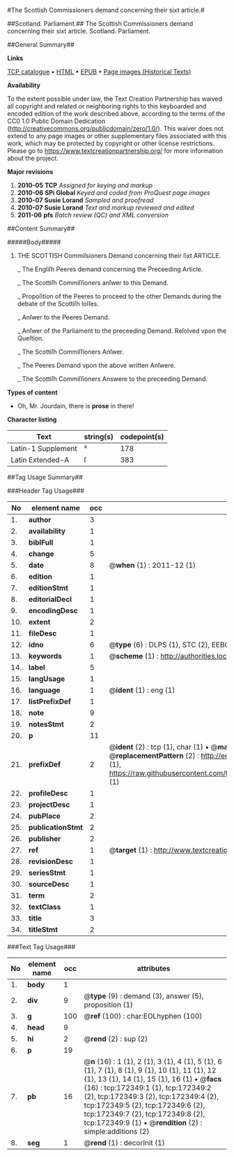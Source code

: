 #The Scottish Commissioners demand concerning their sixt article.#

##Scotland. Parliament.##
The Scottish Commissioners demand concerning their sixt article.
Scotland. Parliament.

##General Summary##

**Links**

[TCP catalogue](http://www.ota.ox.ac.uk/tcp/)  • 
[HTML](http://tei.it.ox.ac.uk/tcp/Texts-HTML/free/A92/A92444.html)  • 
[EPUB](http://tei.it.ox.ac.uk/tcp/Texts-EPUB/free/A92/A92444.epub) • 
[Page images (Historical Texts)](https://historicaltexts.jisc.ac.uk/eebo-45578431e)

**Availability**

To the extent possible under law, the Text Creation Partnership has waived all copyright and related or neighboring rights to this keyboarded and encoded edition of the work described above, according to the terms of the CC0 1.0 Public Domain Dedication (http://creativecommons.org/publicdomain/zero/1.0/). This waiver does not extend to any page images or other supplementary files associated with this work, which may be protected by copyright or other license restrictions. Please go to https://www.textcreationpartnership.org/ for more information about the project.

**Major revisions**

1. __2010-05__ __TCP__ *Assigned for keying and markup*
1. __2010-06__ __SPi Global__ *Keyed and coded from ProQuest page images*
1. __2010-07__ __Susie Lorand__ *Sampled and proofread*
1. __2010-07__ __Susie Lorand__ *Text and markup reviewed and edited*
1. __2011-06__ __pfs__ *Batch review (QC) and XML conversion*

##Content Summary##

#####Body#####

1. THE SCOTTISH Commiſsioners Demand concerning their ſixt ARTICLE.

    _ The Engliſh Peeres demand concerning the Preceeding Article.

    _ The Scottiſh Commiſſioners anſwer to this Demand.

    _ Propoſition of the Peeres to proceed to the other Demands during the debate of the Scottiſh loſſes.

    _ Anſwer to the Peeres Demand.

    _ Anſwer of the Parliament to the preceeding Demand. Reſolved vpon the Queſtion.

    _ The Scottiſh Commiſſioners Anſwer.

    _ The Peeres Demand vpon the above written Anſwere.

    _ The Scottiſh Commiſſioners Answere to the preceeding Demand.

**Types of content**

  * Oh, Mr. Jourdain, there is **prose** in there!

**Character listing**


|Text|string(s)|codepoint(s)|
|---|---|---|
|Latin-1 Supplement|²|178|
|Latin Extended-A|ſ|383|

##Tag Usage Summary##

###Header Tag Usage###

|No|element name|occ|attributes|
|---|---|---|---|
|1.|__author__|3||
|2.|__availability__|1||
|3.|__biblFull__|1||
|4.|__change__|5||
|5.|__date__|8| @__when__ (1) : 2011-12 (1)|
|6.|__edition__|1||
|7.|__editionStmt__|1||
|8.|__editorialDecl__|1||
|9.|__encodingDesc__|1||
|10.|__extent__|2||
|11.|__fileDesc__|1||
|12.|__idno__|6| @__type__ (6) : DLPS (1), STC (2), EEBO-CITATION (1), OCLC (1), VID (1)|
|13.|__keywords__|1| @__scheme__ (1) : http://authorities.loc.gov/ (1)|
|14.|__label__|5||
|15.|__langUsage__|1||
|16.|__language__|1| @__ident__ (1) : eng (1)|
|17.|__listPrefixDef__|1||
|18.|__note__|9||
|19.|__notesStmt__|2||
|20.|__p__|11||
|21.|__prefixDef__|2| @__ident__ (2) : tcp (1), char (1)  •  @__matchPattern__ (2) : ([0-9\-]+):([0-9IVX]+) (1), (.+) (1)  •  @__replacementPattern__ (2) : http://eebo.chadwyck.com/downloadtiff?vid=$1&page=$2 (1), https://raw.githubusercontent.com/textcreationpartnership/Texts/master/tcpchars.xml#$1 (1)|
|22.|__profileDesc__|1||
|23.|__projectDesc__|1||
|24.|__pubPlace__|2||
|25.|__publicationStmt__|2||
|26.|__publisher__|2||
|27.|__ref__|1| @__target__ (1) : http://www.textcreationpartnership.org/docs/. (1)|
|28.|__revisionDesc__|1||
|29.|__seriesStmt__|1||
|30.|__sourceDesc__|1||
|31.|__term__|2||
|32.|__textClass__|1||
|33.|__title__|3||
|34.|__titleStmt__|2||


###Text Tag Usage###

|No|element name|occ|attributes|
|---|---|---|---|
|1.|__body__|1||
|2.|__div__|9| @__type__ (9) : demand (3), answer (5), proposition (1)|
|3.|__g__|100| @__ref__ (100) : char:EOLhyphen (100)|
|4.|__head__|9||
|5.|__hi__|2| @__rend__ (2) : sup (2)|
|6.|__p__|19||
|7.|__pb__|16| @__n__ (16) : 1 (1), 2 (1), 3 (1), 4 (1), 5 (1), 6 (1), 7 (1), 8 (1), 9 (1), 10 (1), 11 (1), 12 (1), 13 (1), 14 (1), 15 (1), 16 (1)  •  @__facs__ (16) : tcp:172349:1 (1), tcp:172349:2 (2), tcp:172349:3 (2), tcp:172349:4 (2), tcp:172349:5 (2), tcp:172349:6 (2), tcp:172349:7 (2), tcp:172349:8 (2), tcp:172349:9 (1)  •  @__rendition__ (2) : simple:additions (2)|
|8.|__seg__|1| @__rend__ (1) : decorInit (1)|
